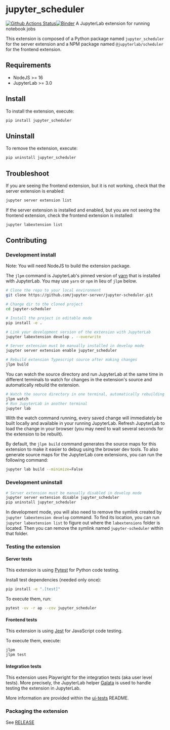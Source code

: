 # jupyter_scheduler

[![Github Actions Status](https://github.com/jupyter-server/jupyter-scheduler/workflows/Build/badge.svg)](https://github.com/jupyter-server/jupyter-scheduler/actions/workflows/build.yml)[![Binder](https://mybinder.org/badge_logo.svg)](https://mybinder.org/v2/gh/jupyter-server/jupyter-scheduler/main?urlpath=lab)
A JupyterLab extension for running notebook jobs

This extension is composed of a Python package named `jupyter_scheduler`
for the server extension and a NPM package named `@jupyterlab/scheduler`
for the frontend extension.

## Requirements
- NodeJS >= 16
- JupyterLab >= 3.0

## Install

To install the extension, execute:

```bash
pip install jupyter_scheduler
```

## Uninstall

To remove the extension, execute:

```bash
pip uninstall jupyter_scheduler
```

## Troubleshoot

If you are seeing the frontend extension, but it is not working, check
that the server extension is enabled:

```bash
jupyter server extension list
```

If the server extension is installed and enabled, but you are not seeing
the frontend extension, check the frontend extension is installed:

```bash
jupyter labextension list
```

## Contributing

### Development install

Note: You will need NodeJS to build the extension package.

The `jlpm` command is JupyterLab's pinned version of
[yarn](https://yarnpkg.com/) that is installed with JupyterLab. You may use
`yarn` or `npm` in lieu of `jlpm` below.

```bash
# Clone the repo to your local environment
git clone https://github.com/jupyter-server/jupyter-scheduler.git

# Change dir to the cloned project
cd jupyter-scheduler

# Install the project in editable mode
pip install -e .

# Link your development version of the extension with JupyterLab
jupyter labextension develop . --overwrite

# Server extension must be manually installed in develop mode
jupyter server extension enable jupyter_scheduler

# Rebuild extension Typescript source after making changes
jlpm build
```

You can watch the source directory and run JupyterLab at the same time in different terminals to watch for changes in the extension's source and automatically rebuild the extension.

```bash
# Watch the source directory in one terminal, automatically rebuilding when needed
jlpm watch
# Run JupyterLab in another terminal
jupyter lab
```

With the watch command running, every saved change will immediately be built locally and available in your running JupyterLab. Refresh JupyterLab to load the change in your browser (you may need to wait several seconds for the extension to be rebuilt).

By default, the `jlpm build` command generates the source maps for this extension to make it easier to debug using the browser dev tools. To also generate source maps for the JupyterLab core extensions, you can run the following command:

```bash
jupyter lab build --minimize=False
```

### Development uninstall

```bash
# Server extension must be manually disabled in develop mode
jupyter server extension disable jupyter_scheduler
pip uninstall jupyter_scheduler
```

In development mode, you will also need to remove the symlink created by `jupyter labextension develop`
command. To find its location, you can run `jupyter labextension list` to figure out where the `labextensions`
folder is located. Then you can remove the symlink named `jupyter-scheduler` within that folder.

### Testing the extension

#### Server tests

This extension is using [Pytest](https://docs.pytest.org/) for Python code testing.

Install test dependencies (needed only once):

```sh
pip install -e ".[test]"
```

To execute them, run:

```sh
pytest -vv -r ap --cov jupyter_scheduler
```

#### Frontend tests

This extension is using [Jest](https://jestjs.io/) for JavaScript code testing.

To execute them, execute:

```sh
jlpm
jlpm test
```

#### Integration tests

This extension uses Playwright for the integration tests (aka user level tests).
More precisely, the JupyterLab helper [Galata](https://github.com/jupyterlab/jupyterlab/tree/master/galata) is used to handle testing the extension in JupyterLab.

More information are provided within the [ui-tests](./ui-tests/README.md) README.

### Packaging the extension

See [RELEASE](RELEASE.md)
